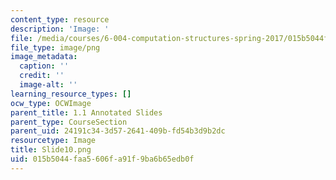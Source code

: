 ```yaml
---
content_type: resource
description: 'Image: '
file: /media/courses/6-004-computation-structures-spring-2017/015b5044faa5606fa91f9ba6b65edb0f_Slide10.png
file_type: image/png
image_metadata:
  caption: ''
  credit: ''
  image-alt: ''
learning_resource_types: []
ocw_type: OCWImage
parent_title: 1.1 Annotated Slides
parent_type: CourseSection
parent_uid: 24191c34-3d57-2641-409b-fd54b3d9b2dc
resourcetype: Image
title: Slide10.png
uid: 015b5044-faa5-606f-a91f-9ba6b65edb0f
---
```

